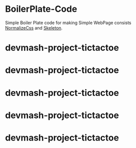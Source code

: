 # BoilerPlate-Code
Simple Boiler Plate code for making Simple WebPage
consists [NormalizeCss](https://necolas.github.io/normalize.css/) and [Skeleton](http://getskeleton.com/ "Skeleton").

# devmash-project-tictactoe
# devmash-project-tictactoe
# devmash-project-tictactoe
# devmash-project-tictactoe
# devmash-project-tictactoe
